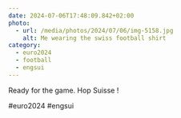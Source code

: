 ```yaml
---
date: 2024-07-06T17:48:09.842+02:00
photo:
  - url: /media/photos/2024/07/06/img-5158.jpg
    alt: Me wearing the swiss football shirt
category:
  - euro2024
  - football
  - engsui
---
```


Ready for the game.
Hop Suisse !

#euro2024 #engsui
